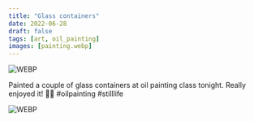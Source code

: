 ```yaml
---
title: "Glass containers"
date: 2022-06-28
draft: false
tags: [art, oil_painting]
images: [painting.webp]
---
```


![WEBP](painting.webp "Painting")

Painted a couple of glass containers at oil painting class tonight. Really enjoyed it! 🧑‍🎨 #oilpainting #stilllife

![WEBP](desk.webp "At the evening course")
